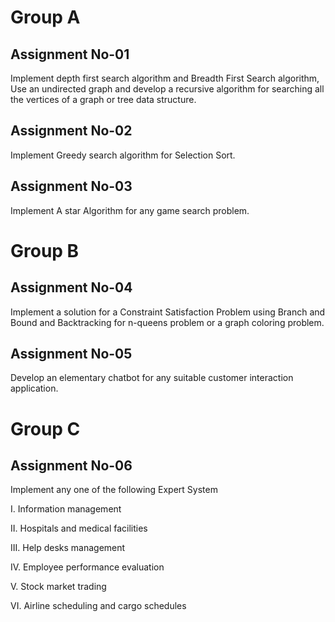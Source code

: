 # Group A

## Assignment No-01

Implement depth first search algorithm and Breadth First Search algorithm, Use an undirected
graph and develop a recursive algorithm for searching all the vertices of a graph or tree data
structure.

## Assignment No-02

Implement Greedy search algorithm for Selection Sort.

## Assignment No-03

Implement A star Algorithm for any game search problem.

# Group B

## Assignment No-04

Implement a solution for a Constraint Satisfaction Problem using Branch and Bound and
Backtracking for n-queens problem or a graph coloring problem.

## Assignment No-05

Develop an elementary chatbot for any suitable customer interaction application.

# Group C

## Assignment No-06

Implement any one of the following Expert System

I. Information management

II. Hospitals and medical facilities

III. Help desks management

IV. Employee performance evaluation

V. Stock market trading

VI. Airline scheduling and cargo schedules
